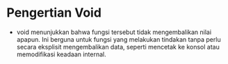 # Pengertian Void

- void menunjukkan bahwa fungsi tersebut tidak mengembalikan nilai apapun. Ini berguna untuk fungsi yang melakukan tindakan tanpa perlu secara eksplisit mengembalikan data, seperti mencetak ke konsol atau memodifikasi keadaan internal.

